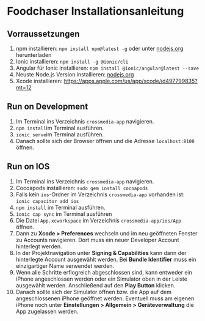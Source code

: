 # Foodchaser Installationsanleitung

## Vorraussetzungen
1. npm installieren: `npm install npm@latest -g` oder unter [nodejs.org](https://www.npmjs.com/get-npm) herunterladen
2. Ionic installieren: `npm install -g @ionic/cli`
3. Angular für Ionic installieren: `npm install @ionic/angular@latest --save`
4. Neuste Node.js Version installieren: [nodejs.org](https://nodejs.org/en/download/)
5. Xcode installieren: https://apps.apple.com/us/app/xcode/id497799835?mt=12



## Run on Development
1. Im Terminal ins Verzeichnis `crossmedia-app` navigieren.
2. `npm install`im Terminal ausführen.
3. `ionic serve`im Terminal ausführen.
4. Danach sollte sich der Browser öffnen und die Adresse `localhost:8100` öffnen.

## Run on IOS
1. Im Terminal ins Verzeichnis `crossmedia-app` navigieren.
2. Cocoapods installieren: `sudo gem install cocoapods`
3. Falls kein `ios`-Ordner im Verzeichnis `crossmedia-app` vorhanden ist: `ionic capacitor add ios`
4. `npm install` im Terminal ausführen.
5. `ionic cap sync` im Terminal ausführen
6. Die Datei `App.xcworkspace` im Verzeichnis `crossmedia-app/ios/App` öffnen.
7. Dann zu **Xcode > Preferences** wechseln und im neu geöffneten Fenster zu Accounts navigieren. Dort muss ein neuer Developer Account hinterlegt werden.
8. In der Projektnavigation unter **Signing & Capabilities** kann dann der hinterlegte Account ausgewählt werden. Bei **Bundle Identifier** muss ein einzigartiger Name verwendet werden.
9. Wenn alle Schritte erflogreich abgeschlossen sind, kann entweder ein iPhone angeschlossen werden oder ein Simulator oben in der Leiste ausgewählt werden. Anschließend auf den **Play Button** klicken.
10. Danach sollte sich der Simulator öffnen bzw. die App auf dem angeschlossenen iPhone geöffnet werden. Eventuell muss am eigenen iPhone noch unter **Einstellungen > Allgemein > Geräteverwaltung** die App zugelassen werden.
